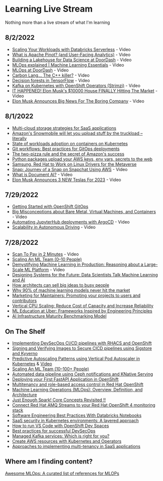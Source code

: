 # Learning Live Stream

Nothing more than a live stream of what I'm learning

## 8/2/2022

* [Scaling Your Workloads with Databricks Serverless](https://www.youtube.com/watch?v=rJDkfRPUebw) - Video
* [What is Apache Pinot? (and User-Facing Analytics)](https://www.youtube.com/watch?v=_lqdfq2c9cQ) - Video
* [Building a Lakehouse for Data Science at DoorDash](https://www.youtube.com/watch?v=8C7F3yb6gKg) - Video
* [MLOps explained | Machine Learning Essentials](https://www.youtube.com/watch?v=ZVWg18AXXuE) - Video
* [MLOps at DoorDash](https://www.youtube.com/watch?v=cLkTHRkB0JQ) - Video
* [Carbon Lang… The C++ killer?](https://www.youtube.com/watch?v=-bHK0qmp06c) - Video
* [Decision forests in TensorFlow](https://www.youtube.com/watch?v=5qgk9QJ4rdQ) - Video
* [Kafka on Kubernetes with OpenShift Operators (Strimzi)](https://www.youtube.com/watch?v=3Acy_0e4mfs) - Video
* [IT HAPPENED! Elon Musk's $10000 House FINALLY Hitting The Market](https://www.youtube.com/watch?v=o7yQOG4Ty-s) - Video
* [Elon Musk Announces Big News For The Boring Company](https://www.youtube.com/watch?v=rTe3W_ZhaVc) - Video

## 8/1/2022

* [Multi-cloud storage strategies for SaaS applications](https://developers.redhat.com/articles/2022/06/23/multi-cloud-storage-strategies-saas-applications#)
* [Amazon's Snowmobile will let you upload stuff by the truckload – literally](https://www.theguardian.com/technology/2016/dec/05/amazon-snowmobile-upload-truckload)
* [State of workloads adoption on containers on Kubernetes](https://www.redhat.com/rhdc/managed-files/cl-state-workloads-containers-kubernetes-analyst-paper-f29224-202107-en_0.pdf)
* [Git workflows: Best practices for GitOps deployments](https://developers.redhat.com/articles/2022/07/20/git-workflows-best-practices-gitops-deployments#separate_your_repositories)
* [The two-pizza rule and the secret of Amazon's success](https://www.theguardian.com/technology/2018/apr/24/the-two-pizza-rule-and-the-secret-of-amazons-success)
* [Python packages upload your AWS keys, env vars, secrets to the web](https://blog.sonatype.com/python-packages-upload-your-aws-keys-env-vars-secrets-to-web)
* [Samsung, Red Hat to Work on Linux Drivers for the Metaverse](https://thenewstack.io/samsung-red-hat-to-work-on-linux-drivers-for-future-tech/)
* [Snap: Journey of a Snap on Snapchat Using AWS](https://www.youtube.com/watch?v=Cgv0kfp_6xQ) - Video
* [What is Document AI?](https://www.youtube.com/watch?v=F_jyoe1lQhg) - Video
* [Elon Musk Announces 3 NEW Teslas For 2023](https://www.youtube.com/watch?v=rFK6VjTTo18) - Video

## 7/29/2022

* [Getting Started with OpenShift GitOps](https://github.com/siamaksade/openshift-gitops-getting-started)
* [Big Misconceptions about Bare Metal, Virtual Machines, and Containers](https://www.youtube.com/watch?v=Jz8Gs4UHTO8) - Video
* [Automating JupyterHub deployments with ArgoCD](https://www.youtube.com/watch?v=p8WGxiH55lE) - Video
* [Scalability in Autonomous Driving](https://www.youtube.com/watch?v=g2R2T631x7k) - Video

## 7/28/2022

* [Scan To Pay in 2 Minutes](https://www.youtube.com/watch?v=XS8ACikD2qs) - Video
* [Scaling An ML Team (0–10 People)](https://medium.com/aquarium-learning/scaling-an-ml-team-0-10-people-ae024f3a89f3)
* [Demystifying Machine Learning in Production: Reasoning about a Large-Scale ML Platform](https://www.usenix.org/conference/srecon21/presentation/mcglohon) - Video
* [Designing Systems for the Future: Data Scientists Talk Machine Learning and AI](https://www.builtinchicago.org/2022/06/22/data-scientists-machine-learning-artificial-intelligence?utm_source=insider_spotlight&utm_medium=social_media&utm_campaign=quantumblack&cid=other-soc-lkn-mka-mka-oth---&sid=7285967728&linkId=173989389)
* [How architects can sell big ideas to busy people](https://www.redhat.com/architect/sell-big-architect-ideas)
* [Why 90% of machine learning models never hit the market](https://thenextweb.com/news/why-most-machine-learning-models-never-hit-market-syndication)
* [Marketing for Maintainers: Promoting your projects to users and contributors](https://www.linkedin.com/pulse/marketing-maintainers-promoting-your-projects-users-contributors-/)
* [Vertical CPU Scaling: Reduce Cost of Capacity and Increase Reliability](https://eng.uber.com/vertical-cpu-scaling/)
* [ML Education at Uber: Frameworks Inspired by Engineering Principles](https://eng.uber.com/ml-education-at-uber/)
* [AI Infrastructure Maturity Benchmarking Model](https://pages.run.ai/hubfs/PDFs/AI-Infrastructure-Maturity-Benchmarking-Model.pdf)

## On The Shelf

* [Implementing DevSecOps CI/CD pipelines with RHACS and OpenShift](https://rcarrata.com/openshift/devsecops-1/)
* [Signing and Verifying Images to Secure CICD pipelines using Sigstore and Kyverno](https://rcarrata.com/kubernetes/sign-images-1/)
* [Predictive Autoscaling Patterns using Vertical Pod Autoscaler in Kubernetes](https://rcarrata.com/kubernetes/predictive-autoscaling-patterns-with-vpa/) & [Video](https://www.youtube.com/watch?v=znnHnERjnGs)
* [Scaling An ML Team (10–100+ People)](https://medium.com/aquarium-learning/scaling-an-ml-team-10-100-86a6b6ad9493)
* [Automated data pipeline using Ceph notifications and KNative Serving](https://medium.com/analytics-vidhya/automated-data-pipeline-using-ceph-notifications-and-kserving-5e1e9b996661)
* [Deploying your First FastAPI Application in OpenShift](https://frank-ceballos.medium.com/deploying-your-first-fastapi-application-in-openshift-857cee7277f9)
* [Multitenancy and role-based access control in Red Hat OpenShift](https://developer.ibm.com/tutorials/multitenancy-and-role-based-access-control/)
* [Machine Learning Operations (MLOps): Overview, Definition, and Architecture](https://arxiv.org/pdf/2205.02302.pdf)
* [Just Enough Spark! Core Concepts Revisited !!](https://www.linkedin.com/pulse/just-enough-spark-core-concepts-revisited-deepak-rajak/)
* [Connect Red Hat AMQ Streams to your Red Hat OpenShift 4 monitoring stack](https://developers.redhat.com/blog/2021/04/19/connect-amq-streams-to-your-red-hat-openshift-4-monitoring-stack#set_up_your_amq_streams_dashboard_in_openshift_4)
* [Software Engineering Best Practices With Databricks Notebooks](https://databricks.com/blog/2022/06/25/software-engineering-best-practices-with-databricks-notebooks.html)
* [SaaS security in Kubernetes environments: A layered approach](https://developers.redhat.com/articles/2022/07/27/saas-security-kubernetes-environments-layered-approach#cluster_security_on_kubernetes_and_red_hat_openshift)
* [How to run VS Code with OpenShift Dev Spaces](https://developers.redhat.com/articles/2022/07/12/how-run-vs-code-openshift-dev-spaces#what_s_the_roadmap_for_including_visual_studio_code_in_openshift_dev_spaces_)
* [Best practices for successful DevSecOps](https://developers.redhat.com/articles/2022/06/15/best-practices-successful-devsecops#further_best_practices)
* [Managed Kafka services: Which is right for you?](https://developers.redhat.com/articles/2022/05/24/managed-kafka-services-which-right-you#)
* [Create AWS resources with Kubernetes and Operators](https://developers.redhat.com/articles/2022/05/24/create-aws-resources-kubernetes-and-operators#what_s_next_)
* [Approaches to implementing multi-tenancy in SaaS applications](https://developers.redhat.com/articles/2022/05/09/approaches-implementing-multi-tenancy-saas-applications)

## Where am I finding content?

[Awesome MLOps: A curated list of references for MLOPs](https://github.com/visenger/awesome-mlops)
